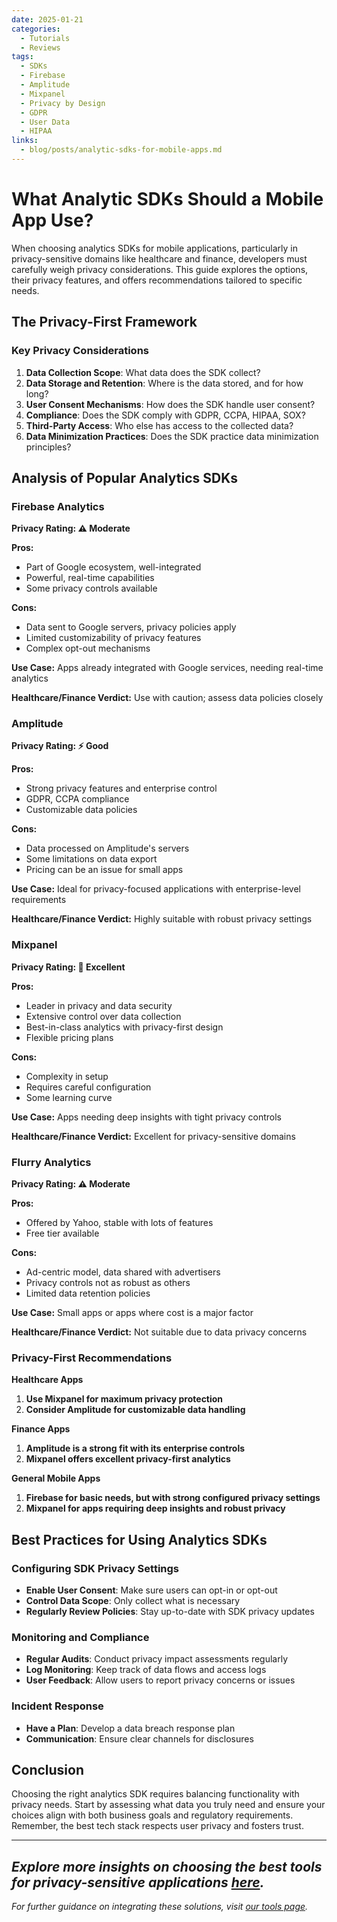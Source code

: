 ```yaml
---
date: 2025-01-21
categories:
  - Tutorials
  - Reviews
tags:
  - SDKs
  - Firebase
  - Amplitude
  - Mixpanel
  - Privacy by Design
  - GDPR
  - User Data
  - HIPAA
links:
  - blog/posts/analytic-sdks-for-mobile-apps.md
---
```


# What Analytic SDKs Should a Mobile App Use?

When choosing analytics SDKs for mobile applications, particularly in privacy-sensitive domains like healthcare and finance, developers must carefully weigh privacy considerations. This guide explores the options, their privacy features, and offers recommendations tailored to specific needs.

<!-- more -->

## The Privacy-First Framework  
### Key Privacy Considerations
1. **Data Collection Scope**: What data does the SDK collect?
2. **Data Storage and Retention**: Where is the data stored, and for how long?
3. **User Consent Mechanisms**: How does the SDK handle user consent?
4. **Compliance**: Does the SDK comply with GDPR, CCPA, HIPAA, SOX?
5. **Third-Party Access**: Who else has access to the collected data?
6. **Data Minimization Practices**: Does the SDK practice data minimization principles?

## Analysis of Popular Analytics SDKs

### Firebase Analytics
**Privacy Rating: ⚠️ Moderate**

**Pros:**  
- Part of Google ecosystem, well-integrated  
- Powerful, real-time capabilities  
- Some privacy controls available

**Cons:**  
- Data sent to Google servers, privacy policies apply  
- Limited customizability of privacy features  
- Complex opt-out mechanisms

**Use Case:** Apps already integrated with Google services, needing real-time analytics

**Healthcare/Finance Verdict:** Use with caution; assess data policies closely

### Amplitude
**Privacy Rating: ⚡ Good**

**Pros:**  
- Strong privacy features and enterprise control  
- GDPR, CCPA compliance  
- Customizable data policies

**Cons:**  
- Data processed on Amplitude's servers  
- Some limitations on data export  
- Pricing can be an issue for small apps

**Use Case:** Ideal for privacy-focused applications with enterprise-level requirements

**Healthcare/Finance Verdict:** Highly suitable with robust privacy settings

### Mixpanel
**Privacy Rating: 🌟 Excellent**

**Pros:**  
- Leader in privacy and data security  
- Extensive control over data collection  
- Best-in-class analytics with privacy-first design  
- Flexible pricing plans

**Cons:**  
- Complexity in setup  
- Requires careful configuration  
- Some learning curve

**Use Case:** Apps needing deep insights with tight privacy controls

**Healthcare/Finance Verdict:** Excellent for privacy-sensitive domains

### Flurry Analytics
**Privacy Rating: ⚠️ Moderate**

**Pros:**  
- Offered by Yahoo, stable with lots of features  
- Free tier available

**Cons:**  
- Ad-centric model, data shared with advertisers  
- Privacy controls not as robust as others  
- Limited data retention policies

**Use Case:** Small apps or apps where cost is a major factor

**Healthcare/Finance Verdict:** Not suitable due to data privacy concerns

### Privacy-First Recommendations
**Healthcare Apps**  
1. **Use Mixpanel for maximum privacy protection**  
2. **Consider Amplitude for customizable data handling**

**Finance Apps**  
1. **Amplitude is a strong fit with its enterprise controls**  
2. **Mixpanel offers excellent privacy-first analytics**

**General Mobile Apps**  
1. **Firebase for basic needs, but with strong configured privacy settings**  
2. **Mixpanel for apps requiring deep insights and robust privacy**

## Best Practices for Using Analytics SDKs
### Configuring SDK Privacy Settings
- **Enable User Consent**: Make sure users can opt-in or opt-out  
- **Control Data Scope**: Only collect what is necessary  
- **Regularly Review Policies**: Stay up-to-date with SDK privacy updates

### Monitoring and Compliance
- **Regular Audits**: Conduct privacy impact assessments regularly
- **Log Monitoring**: Keep track of data flows and access logs
- **User Feedback**: Allow users to report privacy concerns or issues

### Incident Response
- **Have a Plan**: Develop a data breach response plan  
- **Communication**: Ensure clear channels for disclosures

## Conclusion
Choosing the right analytics SDK requires balancing functionality with privacy needs. Start by assessing what data you truly need and ensure your choices align with both business goals and regulatory requirements. Remember, the best tech stack respects user privacy and fosters trust.

---

*Explore more insights on choosing the best tools for privacy-sensitive applications [here](../../index.md).*   
---

*For further guidance on integrating these solutions, visit [our tools page](../../tools.md).*

